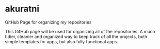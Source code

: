 # akuratni
GitHub Page for organizing my repositories


This GitHub page will be used for organizing all of the repositories.
A much tidier, cleanier and organized way to keep track of all the projects, both simple templates for apps, but also fully functional apps.
